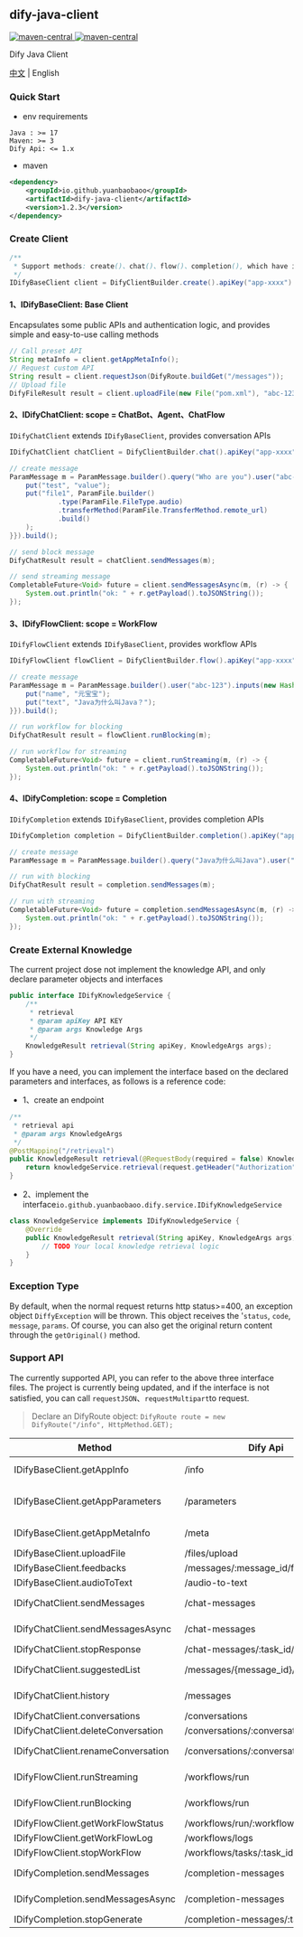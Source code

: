 dify-java-client
---

<p style="text-align: left">
    <a href="https://openjdk.org/projects/jdk/17" target="_blank">
        <img alt="maven-central" src="https://img.shields.io/badge/Java-17-blue" /> 
    </a>
    <a href="https://central.sonatype.com/artifact/io.github.yuanbaobaoo/dify-java-client" target="_blank">
        <img alt="maven-central" src="https://img.shields.io/badge/maven--central-1.2.3-green" /> 
    </a>
</p>

Dify Java Client

[中文](./README.md) | English

### Quick Start
- env requirements
```code
Java : >= 17
Maven: >= 3
Dify Api: <= 1.x
```

- maven
```xml
<dependency>
    <groupId>io.github.yuanbaobaoo</groupId>
    <artifactId>dify-java-client</artifactId>
    <version>1.2.3</version>
</dependency>
```

### Create Client
```java
/**
 * Support methods: create()、chat()、flow()、completion(), which have inconsistent return types
 */
IDifyBaseClient client = DifyClientBuilder.create().apiKey("app-xxxx").baseUrl("http://localhost:4000/v1").build();
```

#### 1、IDifyBaseClient: Base Client
Encapsulates some public APIs and authentication logic, and provides simple and easy-to-use calling methods
```java
// Call preset API
String metaInfo = client.getAppMetaInfo();
// Request custom API
String result = client.requestJson(DifyRoute.buildGet("/messages"));
// Upload file
DifyFileResult result = client.uploadFile(new File("pom.xml"), "abc-123");
```

#### 2、IDifyChatClient: scope = ChatBot、Agent、ChatFlow
```IDifyChatClient``` extends ```IDifyBaseClient```, provides conversation APIs
```java
IDifyChatClient chatClient = DifyClientBuilder.chat().apiKey("app-xxxx").baseUrl("http://localhost:4000/v1").build();

// create message
ParamMessage m = ParamMessage.builder().query("Who are you").user("abc-123").inputs(new HashMap<>() {{
    put("test", "value");
    put("file1", ParamFile.builder()
            .type(ParamFile.FileType.audio)
            .transferMethod(ParamFile.TransferMethod.remote_url)
            .build()
    );
}}).build();

// send block message
DifyChatResult result = chatClient.sendMessages(m);

// send streaming message
CompletableFuture<Void> future = client.sendMessagesAsync(m, (r) -> {
    System.out.println("ok: " + r.getPayload().toJSONString());
});
```

#### 3、IDifyFlowClient: scope = WorkFlow
```IDifyFlowClient``` extends ```IDifyBaseClient```, provides workflow APIs
```java
IDifyFlowClient flowClient = DifyClientBuilder.flow().apiKey("app-xxxx").baseUrl("http://localhost:4000/v1").build();

// create message
ParamMessage m = ParamMessage.builder().user("abc-123").inputs(new HashMap<>() {{
    put("name", "元宝宝");
    put("text", "Java为什么叫Java？");
}}).build();

// run workflow for blocking
DifyChatResult result = flowClient.runBlocking(m);

// run workflow for streaming
CompletableFuture<Void> future = client.runStreaming(m, (r) -> {
    System.out.println("ok: " + r.getPayload().toJSONString());
});
```

#### 4、IDifyCompletion: scope = Completion
```IDifyCompletion``` extends ```IDifyBaseClient```, provides completion APIs
```java
IDifyCompletion completion = DifyClientBuilder.completion().apiKey("app-xxxx").baseUrl("http://localhost:4000/v1").build();

// create message
ParamMessage m = ParamMessage.builder().query("Java为什么叫Java").user("abc-123").build();

// run with blocking
DifyChatResult result = completion.sendMessages(m);

// run with streaming
CompletableFuture<Void> future = completion.sendMessagesAsync(m, (r) -> {
    System.out.println("ok: " + r.getPayload().toJSONString());
});
```

### Create External Knowledge
The current project dose not implement the knowledge API, and only declare parameter objects and interfaces
```java
public interface IDifyKnowledgeService {
    /**
     * retrieval
     * @param apiKey API KEY
     * @param args Knowledge Args
     */
    KnowledgeResult retrieval(String apiKey, KnowledgeArgs args);
}
```
If you have a need, you can implement the interface based on the declared parameters and interfaces, as follows is a reference code:
- 1、create an endpoint
```java
/**
 * retrieval api
 * @param args KnowledgeArgs
 */
@PostMapping("/retrieval")
public KnowledgeResult retrieval(@RequestBody(required = false) KnowledgeArgs args, HttpServletRequest request) {
    return knowledgeService.retrieval(request.getHeader("Authorization"), args);
}
```
- 2、implement the interface```io.github.yuanbaobaoo.dify.service.IDifyKnowledgeService```
```java
class KnowledgeService implements IDifyKnowledgeService {
    @Override
    public KnowledgeResult retrieval(String apiKey, KnowledgeArgs args) {
        // TODO Your local knowledge retrieval logic
    }
}
```

### Exception Type
By default, when the normal request returns http status>=400, an exception object ```DiffyException``` will be thrown.
This object receives the '```status```, ```code```, ```message```, ```params```.
Of course, you can also get the original return content through the ```getOriginal()``` method.

### Support API
The currently supported API, you can refer to the above three interface files. 
The project is currently being updated, and if the interface is not satisfied, 
you can call ```requestJSON```、```requestMultipart```to request.
>Declare an DifyRoute object: ```DifyRoute route = new DifyRoute("/info", HttpMethod.GET);```

| Method                             | Dify Api                             | Method | 描述                                     |
|------------------------------------|--------------------------------------|--------|----------------------------------------|
| IDifyBaseClient.getAppInfo         | /info                                | GET    | Get Application Basic Information      |
| IDifyBaseClient.getAppParameters   | /parameters                          | GET    | Get Application Parameters Information |
| IDifyBaseClient.getAppMetaInfo     | /meta                                | GET    | Get Application Meta Information       |
| IDifyBaseClient.uploadFile         | /files/upload                        | POST   | File Upload                            |
| IDifyBaseClient.feedbacks          | /messages/:message_id/feedbacks      | POST   | Message Feedback                       |
| IDifyBaseClient.audioToText        | /audio-to-text                       | POST   | Speech to Text                         |
| IDifyChatClient.sendMessages       | /chat-messages                       | POST   | Send Chat Message(blocking)            |
| IDifyChatClient.sendMessagesAsync  | /chat-messages                       | POST   | Send Chat Message(streaming)           |
| IDifyChatClient.stopResponse       | /chat-messages/:task_id/stop         | POST   | Stop Generate                          |
| IDifyChatClient.suggestedList      | /messages/{message_id}/suggested     | GET    | Next Suggested Questions               |
| IDifyChatClient.history            | /messages                            | GET    | Get Conversation History Messages      |
| IDifyChatClient.conversations      | /conversations                       | GET    | Get Conversations                      |
| IDifyChatClient.deleteConversation | /conversations/:conversation_id      | DELETE | Delete Conversation                    |
| IDifyChatClient.renameConversation | /conversations/:conversation_id/name | POST   | Conversation Rename                    |
| IDifyFlowClient.runStreaming       | /workflows/run                       | POST   | Execute Workflow (streaming)           |
| IDifyFlowClient.runBlocking        | /workflows/run                       | POST   | Execute Workflow (blocking)            |
| IDifyFlowClient.getWorkFlowStatus  | /workflows/run/:workflow_id          | GET    | Get Workflow Status                    |
| IDifyFlowClient.getWorkFlowLog     | /workflows/logs                      | GET    | Get Workflow Logs                      |
| IDifyFlowClient.stopWorkFlow       | /workflows/tasks/:task_id/stop       | POST   | Stop Generate                          |
| IDifyCompletion.sendMessages       | /completion-messages                 | POST   | Send Completion Message(blocking)      |
| IDifyCompletion.sendMessagesAsync  | /completion-messages                 | POST   | Send Completion Message(streaming)     |
| IDifyCompletion.stopGenerate       | /completion-messages/:task_id/stop   | POST   | Stop Generate                          |